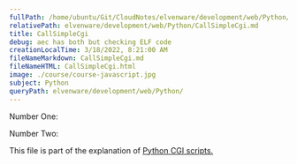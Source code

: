 ```yaml
---
fullPath: /home/ubuntu/Git/CloudNotes/elvenware/development/web/Python/CallSimpleCgi.md
relativePath: elvenware/development/web/Python/CallSimpleCgi.md
title: CallSimpleCgi
debug: aec has both but checking ELF code
creationLocalTime: 3/18/2022, 8:21:00 AM
fileNameMarkdown: CallSimpleCgi.md
fileNameHTML: CallSimpleCgi.html
image: ./course/course-javascript.jpg
subject: Python
queryPath: elvenware/development/web/Python/
---
```


<!-- toc -->
<!-- tocstop -->

Number One:

Number Two:

This file is part of the explanation of [Python CGI
scripts.](PythonScripts.html#moreCgi)
